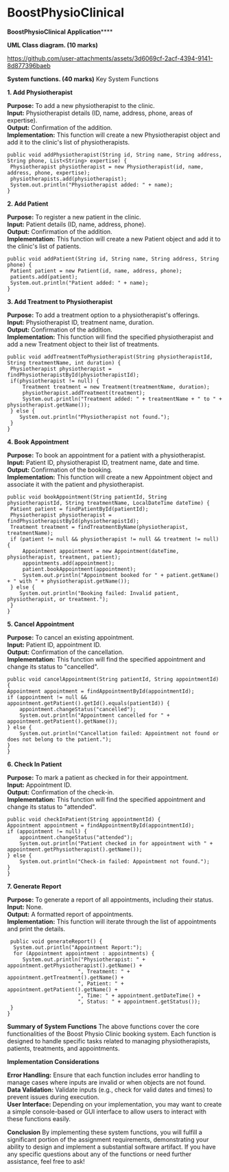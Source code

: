 # BoostPhysioClinical
**BoostPhysioClinical Application******

**UML Class diagram. (10 marks)**

https://github.com/user-attachments/assets/3d6069cf-2acf-4394-9141-8d877396baeb


**System functions. (40 marks)**
Key System Functions

**1. Add Physiotherapist** 

**Purpose:** To add a new physiotherapist to the clinic.      
**Input:** Physiotherapist details (ID, name, address, phone, areas of expertise).    
**Output:** Confirmation of the addition.  
**Implementation:** This function will create a new Physiotherapist object and add it to the clinic's list of physiotherapists.




    public void addPhysiotherapist(String id, String name, String address, String phone, List<String> expertise) {
     Physiotherapist physiotherapist = new Physiotherapist(id, name, address, phone, expertise);
     physiotherapists.add(physiotherapist);
     System.out.println("Physiotherapist added: " + name);
    }



**2. Add Patient**

**Purpose:** To register a new patient in the clinic.  
**Input:** Patient details (ID, name, address, phone).  
**Output:** Confirmation of the addition.  
**Implementation:** This function will create a new Patient object and add it to the clinic's list of patients.



 
 

  
    public void addPatient(String id, String name, String address, String phone) {
     Patient patient = new Patient(id, name, address, phone);
     patients.add(patient);
     System.out.println("Patient added: " + name);
    }
   

**3. Add Treatment to Physiotherapist**

**Purpose:** To add a treatment option to a physiotherapist's offerings.  
**Input:** Physiotherapist ID, treatment name, duration.   
**Output:** Confirmation of the addition.  
**Implementation:** This function will find the specified physiotherapist and add a new Treatment object to their list of treatments.

 


    public void addTreatmentToPhysiotherapist(String physiotherapistId, String treatmentName, int duration) {
     Physiotherapist physiotherapist = findPhysiotherapistById(physiotherapistId);
     if(physiotherapist != null) {
         Treatment treatment = new Treatment(treatmentName, duration);
         physiotherapist.addTreatment(treatment);
         System.out.println("Treatment added: " + treatmentName + " to " + physiotherapist.getName());
     } else {
        System.out.println("Physiotherapist not found.");
     }
    }


**4. Book Appointment**

**Purpose:** To book an appointment for a patient with a physiotherapist.  
**Input:** Patient ID, physiotherapist ID, treatment name, date and time.  
**Output:** Confirmation of the booking.  
**Implementation:** This function will create a new Appointment object and associate it with the patient and physiotherapist.
 

 


    public void bookAppointment(String patientId, String physiotherapistId, String treatmentName, LocalDateTime dateTime) {
     Patient patient = findPatientById(patientId);
     Physiotherapist physiotherapist = findPhysiotherapistById(physiotherapistId);
     Treatment treatment = findTreatmentByName(physiotherapist, treatmentName);
     if (patient != null && physiotherapist != null && treatment != null) {
         Appointment appointment = new Appointment(dateTime, physiotherapist, treatment, patient);
         appointments.add(appointment);
         patient.bookAppointment(appointment);
         System.out.println("Appointment booked for " + patient.getName() + " with " + physiotherapist.getName());
     } else {
        System.out.println("Booking failed: Invalid patient, physiotherapist, or treatment.");
     }
    }


**5. Cancel Appointment**

**Purpose:** To cancel an existing appointment.  
**Input:** Patient ID, appointment ID.  
**Output:** Confirmation of the cancellation.  
**Implementation:** This function will find the specified appointment and change its status to "cancelled".
 
 

    public void cancelAppointment(String patientId, String appointmentId) {
    Appointment appointment = findAppointmentById(appointmentId);
    if (appointment != null && appointment.getPatient().getId().equals(patientId)) {
        appointment.changeStatus("cancelled");
        System.out.println("Appointment cancelled for " + appointment.getPatient().getName());
    } else {
        System.out.println("Cancellation failed: Appointment not found or does not belong to the patient.");
    }
    }
    


**6. Check In Patient**

**Purpose:** To mark a patient as checked in for their appointment.  
**Input:** Appointment ID.  
**Output:** Confirmation of the check-in.  
**Implementation:** This function will find the specified appointment and change its status to "attended".


 
 
    public void checkInPatient(String appointmentId) {
    Appointment appointment = findAppointmentById(appointmentId);
    if (appointment != null) {
        appointment.changeStatus("attended");
        System.out.println("Patient checked in for appointment with " + appointment.getPhysiotherapist().getName());
    } else {
        System.out.println("Check-in failed: Appointment not found.");
    }
    }


    
   

**7. Generate Report**

**Purpose:** To generate a report of all appointments, including their status.  
**Input:** None.  
**Output:** A formatted report of appointments.  
**Implementation:** This function will iterate through the list of appointments and print the details.
 
 


  
   
     public void generateReport() {
      System.out.println("Appointment Report:");
      for (Appointment appointment : appointments) {
         System.out.println("Physiotherapist: " + appointment.getPhysiotherapist().getName() +
                           ", Treatment: " + appointment.getTreatment().getName() +
                           ", Patient: " + appointment.getPatient().getName() +
                           ", Time: " + appointment.getDateTime() +
                           ", Status: " + appointment.getStatus());
     }
    }



**Summary of System Functions**
The above functions cover the core functionalities of the Boost Physio Clinic booking system. Each function is designed to handle specific tasks related to managing physiotherapists, patients, treatments, and appointments.

**Implementation Considerations**

**Error Handling:** Ensure that each function includes error handling to manage cases where inputs are invalid or when objects are not found.  
**Data Validation:** Validate inputs (e.g., check for valid dates and times) to prevent issues during execution.  
**User Interface:** Depending on your implementation, you may want to create a simple console-based or GUI interface to allow users to interact with these functions easily.

**Conclusion**
By implementing these system functions, you will fulfill a significant portion of the assignment requirements, demonstrating your ability to design and implement a substantial software artifact. If you have any specific questions about any of the functions or need further assistance, feel free to ask!

